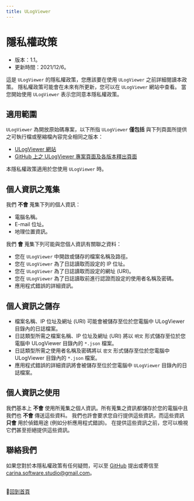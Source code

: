 ```yaml
---
title: ULogViewer
---
```


# 隱私權政策
- 版本：1.1。
- 更新時間：2021/12/6。

這是 ```ULogViewer``` 的隱私權政策，您應該要在使用 ```ULogViewer``` 之前詳細閱讀本政策。
隱私權政策可能會在未來有所更新，您可以在 ```ULogViewer``` 網站中查看。
當您開始使用 ```ULogViewer``` 表示您同意本隱私權政策。

## 適用範圍
```ULogViewer``` 為開放原始碼專案，以下所指 ```ULogViewer``` **僅包括** 與下列頁面所提供之可執行檔或壓縮檔內容完全相同之版本：
* [ULogViewer 網站](https://carina-studio.github.io/ULogViewer/)
* [GitHub 上之 ULogViewer 專案頁面及各版本釋出頁面](https://github.com/carina-studio/ULogViewer)

本隱私權政策適用於您使用 ```ULogViewer``` 時。

## 個人資訊之蒐集
我們 **不會** 蒐集下列的個人資訊：
- 電腦名稱。
- E-mail 位址。
- 地理位置資訊。

我們 **會** 蒐集下列可能與您個人資訊有關聯之資料：
- 您在 ```ULogViewer``` 中開啟或儲存的檔案名稱及路徑。
- 您在 ```ULogViewer``` 為了日誌讀取而設定的 IP 位址。
- 您在 ```ULogViewer``` 為了日誌讀取而設定的網址 (URI)。
- 您在 ```ULogViewer``` 為了日誌讀取前進行認證而設定的使用者名稱及密碼。
- 應用程式錯誤的詳細資訊。

## 個人資訊之儲存
- 檔案名稱、IP 位址及網址 (URI) 可能會被儲存至位於您電腦中 ULogViewer 目錄內的日誌檔案。
- 日誌類型所需之檔案名稱、IP 位址及網址 (URI) 將以 ```明文``` 形式儲存至位於您電腦中 ULogViewer 目錄內的 ```*.json``` 檔案。
- 日誌類型所需之使用者名稱及密碼將以 ```密文``` 形式儲存至位於您電腦中 ULogViewer 目錄內的 ```*.json``` 檔案。
- 應用程式錯誤的詳細資訊將會被儲存至位於您電腦中 ```ULogViewer``` 目錄內的日誌檔案。

## 個人資訊之使用
我們基本上 **不會** 使用所蒐集之個人資訊。所有蒐集之資訊都儲存於您的電腦中且我們也 **不會** 傳送這些資料。
我們也許會要求您自行提供這些資訊，而這些資訊 **只會** 用於偵錯用途 (例如分析應用程式錯誤)。
在提供這些資訊之前，您可以檢視它們甚至拒絕提供這些資訊。

## 聯絡我們
如果您對於本隱私權政策有任何疑問，可以至 [GitHub](https://github.com/carina-studio/ULogViewer/issues) 提出或寄信至 [carina.software.studio@gmail.com](mailto:carina.software.studio@gmail.com)。


<br/>📔[回到首頁](index.md)
